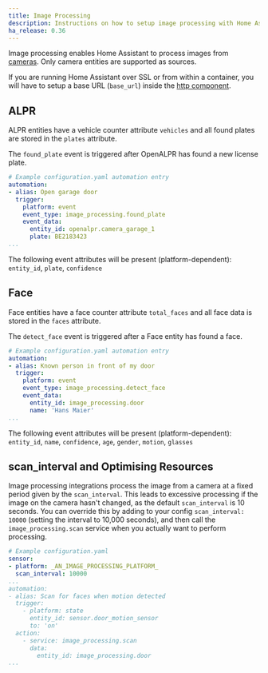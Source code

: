 ```yaml
---
title: Image Processing
description: Instructions on how to setup image processing with Home Assistant.
ha_release: 0.36
---
```


Image processing enables Home Assistant to process images from [cameras](/integrations/#camera). Only camera entities are supported as sources.

<div class='note'>

If you are running Home Assistant over SSL or from within a container, you will have to setup a base URL (`base_url`) inside the [http component](/integrations/http/).

</div>

## ALPR

ALPR entities have a vehicle counter attribute `vehicles` and all found plates are stored in the `plates` attribute.

The `found_plate` event is triggered after OpenALPR has found a new license plate.

```yaml
# Example configuration.yaml automation entry
automation:
- alias: Open garage door
  trigger:
    platform: event
    event_type: image_processing.found_plate
    event_data:
      entity_id: openalpr.camera_garage_1
      plate: BE2183423
...
```

The following event attributes will be present (platform-dependent): `entity_id`, `plate`, `confidence`

## Face

Face entities have a face counter attribute `total_faces` and all face data is stored in the `faces` attribute.

The `detect_face` event is triggered after a Face entity has found a face.

```yaml
# Example configuration.yaml automation entry
automation:
- alias: Known person in front of my door
  trigger:
    platform: event
    event_type: image_processing.detect_face
    event_data:
      entity_id: image_processing.door
      name: 'Hans Maier'
...
```

The following event attributes will be present (platform-dependent): `entity_id`, `name`, `confidence`, `age`, `gender`, `motion`, `glasses`

## scan_interval and Optimising Resources

Image processing integrations process the image from a camera at a fixed period given by the `scan_interval`. This leads to excessive processing if the image on the camera hasn't changed, as the default `scan_interval` is 10 seconds. You can override this by adding to your config `scan_interval: 10000` (setting the interval to 10,000 seconds), and then call the `image_processing.scan` service when you actually want to perform processing.

```yaml
# Example configuration.yaml
sensor:
- platform: _AN_IMAGE_PROCESSING_PLATFORM_
  scan_interval: 10000
...
automation:
- alias: Scan for faces when motion detected
  trigger:
    - platform: state
      entity_id: sensor.door_motion_sensor
      to: 'on'
  action:
    - service: image_processing.scan
      data:
        entity_id: image_processing.door
...
```
